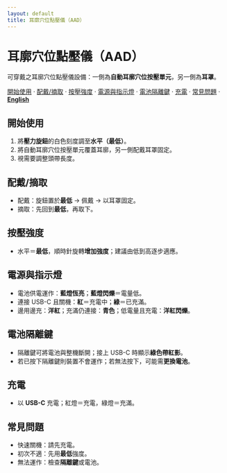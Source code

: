 ```yaml
---
layout: default
title: 耳廓穴位點壓儀（AAD）
---
```


# 耳廓穴位點壓儀（AAD）
可穿戴之耳廓穴位點壓儀設備：一側為**自動耳廓穴位按壓單元**，另一側為**耳罩**。

[開始使用](#開始使用) · [配戴/摘取](#配戴摘取) · [按壓強度](#按壓強度) · [電源與指示燈](#電源與指示燈) · [電池隔離鍵](#電池隔離鍵) · [充電](#充電) · [常見問題](#常見問題) · **[English](./index.md)**

## 開始使用
1. 將**壓力旋鈕**的白色刻度調至**水平（最低）**。  
2. 將自動耳廓穴位按壓單元覆蓋耳廓，另一側配戴耳罩固定。  
3. 視需要調整頭帶長度。

## 配戴/摘取
- 配戴：旋鈕置於**最低** → 佩戴 → 以耳罩固定。  
- 摘取：先回到**最低**，再取下。

## 按壓強度
- 水平＝**最低**，順時針旋轉**增加強度**；建議由低到高逐步適應。

## 電源與指示燈
- 電池供電運作：**藍燈恆亮**；**藍燈閃爍**＝電量低。  
- 連接 USB-C 且關機：**紅**＝充電中；**綠**＝已充滿。  
- 邊用邊充：**洋紅**；充滿仍連接：**青色**；低電量且充電：**洋紅閃爍**。

## 電池隔離鍵
- 隔離鍵可將電池與整機斷開；接上 USB-C 時顯示**綠色帶紅影**。  
- 若已按下隔離鍵則裝置不會運作；若無法按下，可能需**更換電池**。

## 充電
- 以 **USB-C** 充電；紅燈＝充電，綠燈＝充滿。

## 常見問題
- 快速關機：請先充電。  
- 初次不適：先用**最低**強度。  
- 無法運作：檢查**隔離鍵**或電池。
